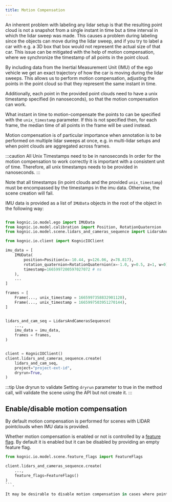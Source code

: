 ```yaml
---
title: Motion Compensation
---
```


An inherent problem with labeling any lidar setup
is that the resulting point
cloud is not a snapshot from a single instant in time but a time interval
in which the lidar sweep was made. This causes a problem during labeling since
the objects can move during the lidar sweep, and if you try to label a car with
e.g. a 3D box that box would not represent the actual size of that car. This issue can be
mitigated with the help of motion compensation, where we synchronize the timestamp of all
points in the point cloud.

By including data from the Inertial Measurement Unit (IMU) of the ego vehicle we get an
exact trajectory of how the car is moving during the lidar sweeps. This allows us to perform
motion compensation, adjusting the points in the point cloud so that they represent the same
instant in time.

Additionally, each point in the provided point clouds need to have a unix timestamp specified
(in nanoseconds), so that the motion compensation can work.

What instant in time to motion-compensate the points to can be specified
with the `unix_timestamp` parameter. If this is not specified then, for each
frame, the median time of all points in the frame will be used instead.

Motion compensation is of particular importance when annotation is to be performed on multiple lidar
sweeps at once, e.g. in multi-lidar setups and when point clouds are aggregated across frames.

:::caution All Unix Timestamps need to be in nanoseconds
In order for the motion compensation to work correctly it is important with a consistent
unit of time. Therefore, all unix timestamps needs to be provided in nanoseconds.
:::

Note that all timestamps (in point clouds and the provided `unix_timestamp`) must be encompassed by
the timestamps in the imu data. Otherwise, the scene creation will fail.

IMU data is provided as a list of `IMUData` objects in the root of the object in the following way:

```python

from kognic.io.model.ego import IMUData
from kognic.io.model.calibration import Position, RotationQuaternion
from kognic.io.model.scene.lidars_and_cameras_sequence import LidarsAndCamerasSequence, Frame

from kognic.io.client import KognicIOClient

imu_data = [
    IMUData(
        position=Position(x=-10.44, y=126.06, z=78.817),
        rotation_quaternion=RotationQuaternion(x=-1.0, y=0.5, z=1, w=0),
        timestamp=1665997200597027072 # ns
    ),
    ...
]

frames = [
    Frame(..., unix_timestamp = 1665997358832901120),
    Frame(..., unix_timestamp = 1665997503951270144),
]


lidars_and_cam_seq = LidarsAndCamerasSequence(
    ...,
    imu_data = imu_data,
    frames = frames,
)


client = KognicIOClient()
client.lidars_and_cameras_sequence.create(
    lidars_and_cam_seq,
    project="project-ext-id",
    dryrun=True,
)
```

:::tip Use dryrun to validate
Setting `dryrun` parameter to true in the method call, will validate the scene using the API but not create it.
:::

## Enable/disable motion compensation

By default motion compensation is performed for scenes with LIDAR pointclouds when IMU data is provided.

Whether motion compensation is enabled or not is controlled by a [feature flag](../feature_flags). By default it is enabled but it can be disabled by providing an empty feature flag.

```python
from kognic.io.model.scene.feature_flags import FeatureFlags

client.lidars_and_cameras_sequence.create(
    ...,
    feature_flags=FeatureFlags()
)
```.

It may be desirable to disable motion compensation in cases where pointclouds are already motion compensated outside of the Kognic platform.
````
